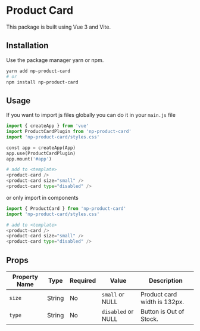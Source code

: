 # Product Card

This package is built using Vue 3 and Vite.

## Installation

Use the package manager yarn or npm.

```bash
yarn add np-product-card
# or
npm install np-product-card
```

## Usage

If you want to import js files globally you can do it in your ``main.js`` file
```python
import { createApp } from 'vue'
import ProductCardPlugin from 'np-product-card'
import 'np-product-card/styles.css'

const app = createApp(App)
app.use(ProductCardPlugin)
app.mount('#app')

# add to <template>
<product-card />
<product-card size="small" />
<product-card type="disabled" />
```

or only import in components
```python
import { ProductCard } from 'np-product-card'
import 'np-product-card/styles.css'

# add to <template>
<product-card />
<product-card size="small" />
<product-card type="disabled" />
```

## Props
Property Name | Type | Required | Value | Description
--- | --- | --- | --- | ---
`size` | String | No | `small` or NULL | Product card width is 132px.
`type` | String | No | `disabled` or NULL | Button is Out of Stock.
